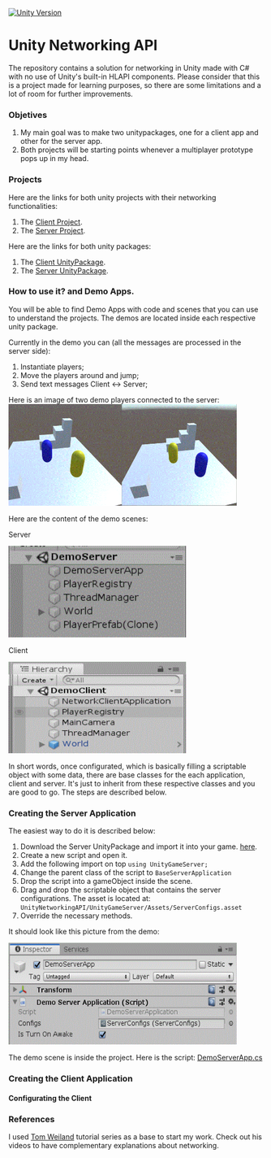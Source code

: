 [![Unity Version](https://img.shields.io/badge/Unity-2019.2.19f1%2B-blue.svg)](https://unity3d.com/get-unity/download)

# Unity Networking API

The repository contains a solution for networking in Unity made with C# with no use of Unity's built-in HLAPI components. 
Please consider that this is a project made for learning purposes, so there are some limitations and a lot of room for further improvements. 

### Objetives

1. My main goal was to make two unitypackages, one for a client app and other for the server app.
2. Both projects will be starting points whenever a multiplayer prototype pops up in my head.

### Projects

Here are the links for both unity projects with their networking functionalities:

1. The [Client Project](/UnityNetworkingAPI/UnityGameClient).
2. The [Server Project](/UnityNetworkingAPI/UnityGameServer).

Here are the links for both unity packages:

1. The [Client UnityPackage](/UnityNetworkingAPI/UnityGameClient).
2. The [Server UnityPackage](/UnityNetworkingAPI/UnityGameServer).

### How to use it? and Demo Apps. 

You will be able to find Demo Apps with code and scenes that you can use to understand the projects. The demos are located inside each respective unity package. 

Currently in the demo you can (all the messages are processed in the server side):

1. Instantiate players;
2. Move the players around and jump;
3. Send text messages Client <-> Server;

Here is an image of two demo players connected to the server:
<img width="450" height="200" src="/UnityNetworkingAPI/Images/TwoClients.GIF">

Here are the content of the demo scenes:

Server

<img width="350" height="180" src="/UnityNetworkingAPI/Images/DemoServerApp.GIF">

Client

<img width="350" height="180" src="/UnityNetworkingAPI/Images/DemoClientApp.GIF">

In short words, once configurated, which is basically filling a scriptable object with some data, there are base classes for the each application, client and server. It's just to inherit from these respective classes and you are good to go. The steps are described below.

### Creating the Server Application

The easiest way to do it is described below:

1. Download the Server UnityPackage and import it into your game. [here](/UnityNetworkingAPI/UnityGameServer).
2. Create a new script and open it. 
3. Add the following import on top `using UnityGameServer;` 
4. Change the parent class of the script to `BaseServerApplication` 
5. Drop the script into a gameObject inside the scene.
6. Drag and drop the scriptable object that contains the server configurations. The asset is located at: `UnityNetworkingAPI/UnityGameServer/Assets/ServerConfigs.asset`
7. Override the necessary methods.

It should look like this picture from the demo: 

<img width="450" height="200" src="/UnityNetworkingAPI/Images/DemoServerAppGO.GIF">

The demo scene is inside the project. Here is the script: [DemoServerApp.cs](/UnityNetworkingAPI/UnityGameServer/Assets/Scripts/Demo/ServerApplication/DemoServerApplication.cs) 

### Creating the Client Application

#### Configurating the Client

### References

I used [Tom Weiland](https://github.com/tom-weiland/tcp-udp-networking/) tutorial series as a base to start my work. Check out his videos to have complementary explanations about networking.
